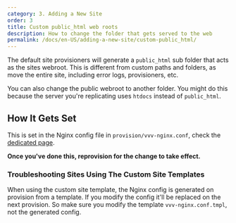 ```yaml
---
category: 3. Adding a New Site
order: 3
title: Custom public_html web roots
description: How to change the folder that gets served to the web
permalink: /docs/en-US/adding-a-new-site/custom-public_html/
---
```


The default site provisioners will generate a `public_html` sub folder that acts as the sites webroot. This is different from custom paths and folders, as move the entire site, including error logs, provisioners, etc.

You can also change the public webroot to another folder. You might do this because the server you're replicating uses `htdocs` instead of `public_html`.


## How It Gets Set

This is set in the Nginx config file in `provision/vvv-nginx.conf`, check the [dedicated page](https://varyingvagrantvagrants.org/docs/en-US/adding-a-new-site/custom-nginx/).

**Once you've done this, reprovision for the change to take effect.**

### Troubleshooting Sites Using The Custom Site Templates

When using the custom site template, the Nginx config is generated on provision from a template. If you modify the config it'll be replaced on the next provision. So make sure you modify the template `vvv-nginx.conf.tmpl`, not the generated config.
